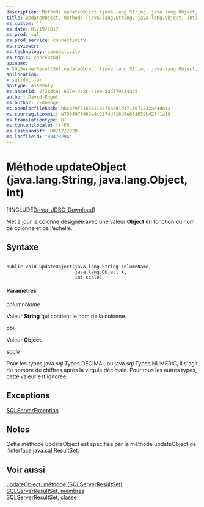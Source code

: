 ```yaml
---
description: Méthode updateObject (java.lang.String, java.lang.Object, int)
title: updateObject, méthode (java.lang.String, java.lang.Object, int) | Microsoft Docs
ms.custom: ''
ms.date: 01/19/2017
ms.prod: sql
ms.prod_service: connectivity
ms.reviewer: ''
ms.technology: connectivity
ms.topic: conceptual
apiname:
- SQLServerResultSet.updateObject (java.lang.String, java.lang.Object, int)
apilocation:
- sqljdbc.jar
apitype: Assembly
ms.assetid: 27283ce1-637e-4e2c-91ee-8ad379114ac5
author: David-Engel
ms.author: v-daenge
ms.openlocfilehash: bbc070f71830113875add1d4711671832ae4de12
ms.sourcegitcommit: e700497f962e4c2274df16d9e651059b42ff1a10
ms.translationtype: HT
ms.contentlocale: fr-FR
ms.lasthandoff: 08/17/2020
ms.locfileid: "88478294"
---
```

# <a name="updateobject-method-javalangstring-javalangobject-int"></a>Méthode updateObject (java.lang.String, java.lang.Object, int)
[!INCLUDE[Driver_JDBC_Download](../../../includes/driver_jdbc_download.md)]

  Met à jour la colonne désignée avec une valeur **Object** en fonction du nom de colonne et de l’échelle.  
  
## <a name="syntax"></a>Syntaxe  
  
```  
  
public void updateObject(java.lang.String columnName,  
                         java.lang.Object x,  
                         int scale)  
```  
  
#### <a name="parameters"></a>Paramètres  
 *columnName*  
  
 Valeur **String** qui contient le nom de la colonne.  
  
 *obj*  
  
 Valeur **Object**.  
  
 *scale*  
  
 Pour les types java.sql.Types.DECIMAL ou java.sql.Types.NUMERIC, il s'agit du nombre de chiffres après la virgule décimale. Pour tous les autres types, cette valeur est ignorée.  
  
## <a name="exceptions"></a>Exceptions  
 [SQLServerException](../../../connect/jdbc/reference/sqlserverexception-class.md)  
  
## <a name="remarks"></a>Notes  
 Cette méthode updateObject est spécifiée par la méthode updateObject de l’interface java.sql.ResultSet.  
  
## <a name="see-also"></a>Voir aussi  
 [updateObject, méthode &#40;SQLServerResultSet&#41;](../../../connect/jdbc/reference/updateobject-method-sqlserverresultset.md)   
 [SQLServerResultSet, membres](../../../connect/jdbc/reference/sqlserverresultset-members.md)   
 [SQLServerResultSet, classe](../../../connect/jdbc/reference/sqlserverresultset-class.md)  
  
  
